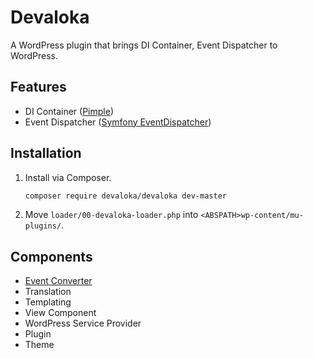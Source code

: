 # Devaloka

A WordPress plugin that brings DI Container, Event Dispatcher to WordPress.

## Features

*   DI Container ([Pimple](https://github.com/silexphp/Pimple))
*   Event Dispatcher ([Symfony EventDispatcher](https://github.com/symfony/event-dispatcher))

## Installation

1.  Install via Composer.

    ```sh
    composer require devaloka/devaloka dev-master
    ```

2.  Move `loader/00-devaloka-loader.php` into `<ABSPATH>wp-content/mu-plugins/`.

## Components

*   [Event Converter](https://github.com/devaloka/devaloka-event-converter)
*   Translation
*   Templating
*   View Component
*   WordPress Service Provider
*   Plugin
*   Theme
